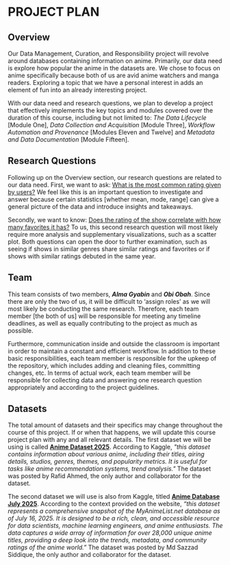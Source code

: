 # **PROJECT PLAN**

## **Overview**
Our Data Management, Curation, and Responsibility project will revolve around databases containing information on anime. Primarily, our data need is explore how popular the anime in the datasets are. We chose to focus on anime specifically because both of us are avid anime watchers and manga readers. Exploring a topic that we have a personal interest in adds an element of fun into an already interesting project. 
  
With our data need and research questions, we plan to develop a project that effectively implements the key topics and modules covered over the duration of this course, including but not limited to: *The Data Lifecycle* [Module One], *Data Collection and Acquisition* [Module Three], *Workflow Automation and Provenance* [Modules Eleven and Twelve] and *Metadata and Data Documentation* [Module Fifteen].

## **Research Questions**
Following up on the Overview section, our research questions are related to our data need. First, we want to ask: 	<ins>What is the most common rating given by users?</ins> We feel like this is an important question to investigate and answer because certain statistics [whether mean, mode, range] can give a general picture of the data and introduce insights and takeaways.

Secondly, we want to know: <ins>Does the rating of the show correlate with how many favorites it has?</ins> To us, this second research question will most likely require more analysis and supplementary visualizations, such as a scatter plot. Both questions can open the door to further examination, such as seeing if shows in similar genres share similar ratings and favorites or if shows with similar ratings debuted in the same year.

## **Team**
This team consists of two members, ***Alma Gyabin*** and ***Obi Obah***. Since there are only the two of us, it will be difficult to ‘assign roles’ as we will most likely be conducting the same research. Therefore, each team member [the both of us] will be responsible for meeting any timeline deadlines, as well as equally contributing to the project as much as possible. 
  
Furthermore, communication inside and outside the classroom is important in order to maintain a constant and efficient workflow. In addition to these basic responsibilities, each team member is responsible for the upkeep of the repository, which includes adding and cleaning files, committing changes, etc. In terms of actual work, each team member will be responsible for collecting data and answering one research question appropriately and according to the project guidelines.

## **Datasets**
The total amount of datasets and their specifics may change throughout the course of this project. If or when that happens, we will update this course project plan with any and all relevant details. The first dataset we will be using is called [**Anime Dataset 2025**](https://www.kaggle.com/datasets/rafidahmed816/anime-dataset-2025). According to Kaggle, *"this dataset contains information about various anime, including their titles, airing details, studios, genres, themes, and popularity metrics. It is useful for tasks like anime recommendation systems, trend analysis."* The dataset was posted by Rafid Ahmed, the only author and collaborator for the dataset. 

The second dataset we will use is also from Kaggle, titled [**Anime Database July 2025**](https://www.kaggle.com/datasets/sazzadsiddiquelikhon/myanimelist-anime-database-july-2025/data). According to the context provided on the website, *“this dataset represents a comprehensive snapshot of the MyAnimeList.net database as of July 16, 2025. It is designed to be a rich, clean, and accessible resource for data scientists, machine learning engineers, and anime enthusiasts. The data captures a wide array of information for over 28,000 unique anime titles, providing a deep look into the trends, metadata, and community ratings of the anime world.”* The dataset was posted by Md Sazzad Siddique, the only author and collaborator for the dataset.
